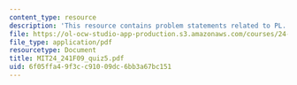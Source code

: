 ```yaml
---
content_type: resource
description: 'This resource contains problem statements related to PL. '
file: https://ol-ocw-studio-app-production.s3.amazonaws.com/courses/24-241-logic-i-fall-2009/6f05ffa49f3cc91009dc6bb3a67bc151_MIT24_241F09_quiz5.pdf
file_type: application/pdf
resourcetype: Document
title: MIT24_241F09_quiz5.pdf
uid: 6f05ffa4-9f3c-c910-09dc-6bb3a67bc151
---
```

